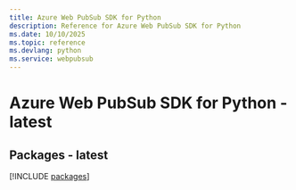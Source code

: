 ```yaml
---
title: Azure Web PubSub SDK for Python
description: Reference for Azure Web PubSub SDK for Python
ms.date: 10/10/2025
ms.topic: reference
ms.devlang: python
ms.service: webpubsub
---
```

# Azure Web PubSub SDK for Python - latest
## Packages - latest
[!INCLUDE [packages](web-pubsub-index.md)]